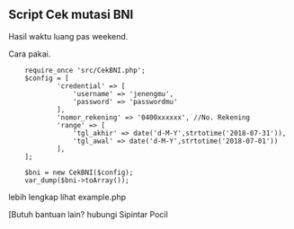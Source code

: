 ## Script Cek mutasi BNI

Hasil waktu luang pas weekend.

Cara pakai. 

		require_once 'src/CekBNI.php';
		$config = [
		        'credential' => [
		            'username' => 'jenengmu',
		            'password' => 'passwordmu'
		        ],
		        'nomor_rekening' => '0400xxxxxx', //No. Rekening
		        'range' => [
		            'tgl_akhir' => date('d-M-Y',strtotime('2018-07-31')),
		            'tgl_awal' => date('d-M-Y',strtotime('2018-07-01'))
		        ],
		];
		
		$bni = new CekBNI($config);
		var_dump($bni->toArray());

lebih lengkap lihat example.php

[Butuh bantuan lain? hubungi Sipintar Pocil
